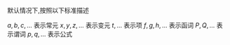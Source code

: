 
默认情况下,按照以下标准描述

$a,b,c,\dots$ 表示常元
$x,y,z,\dots$ 表示变元
$t,\dots$ 表示项
$f,g,h,\dots$ 表示函词
$P,Q,\dots$ 表示谓词
$p,q,\dots$ 表示公式
